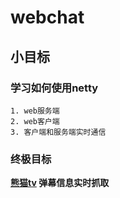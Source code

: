 # webchat

## 小目标

### 学习如何使用netty
	1. web服务端
	2. web客户端
	3. 客户端和服务端实时通信

### 终极目标  
**[熊猫tv](https://www.panda.tv/) 弹幕信息实时抓取**